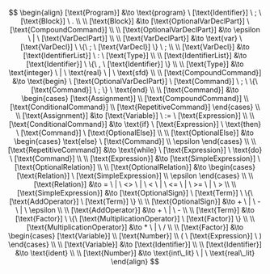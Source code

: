 $$
\begin{align}
    [\text{Program}] &\to \text{program} \ [\text{Identifier}] \ ; \ [\text{Block}] \ . \\
    \\
    [\text{Block}] &\to [\text{OptionalVarDeclPart}] \ [\text{CompoundCommand}] \\
    \\
    [\text{OptionalVarDeclPart}] &\to \epsilon \ | \ [\text{VarDeclPart}] \\
    \\
    [\text{VarDeclPart}] &\to \text{var} \ [\text{VarDecl}] \ \{\ ; \ [\text{VarDecl}] \} \ ; \\
    \\
    [\text{VarDecl}] &\to [\text{IdentifierList}] \ : \ [\text{Type}] \\
    \\
    [\text{IdentifierList}] &\to [\text{Identifier}] \ \{\ , \ [\text{Identifier}] \} \\
    \\
    [\text{Type}] &\to \text{integer} \ | \ \text{real} \ | \ \text{sfd} \\
    \\
    [\text{CompoundCommand}] &\to \text{begin} \ [\text{OptionalVarDeclPart}] \ [\text{Command}] \ ; \ \{\ [\text{Command}] \ ; \} \ \text{end} \\
    \\
    [\text{Command}] &\to
    \begin{cases}
        [\text{Assignment}] \\
        [\text{CompoundCommand}] \\
        [\text{ConditionalCommand}] \\
        [\text{RepetitiveCommand}]
    \end{cases} \\
    \\
    [\text{Assignment}] &\to [\text{Variable}] \ := \ [\text{Expression}] \\
    \\
    [\text{ConditionalCommand}] &\to \text{if} \ [\text{Expression}] \ \text{then} \ [\text{Command}] \ [\text{OptionalElse}] \\
    \\
    [\text{OptionalElse}] &\to
    \begin{cases}
        \text{else} \ [\text{Command}] \\
        \epsilon
    \end{cases} \\
    \\
    [\text{RepetitiveCommand}] &\to \text{while} \ [\text{Expression}] \ \text{do} \ [\text{Command}] \\
    \\
    [\text{Expression}] &\to [\text{SimpleExpression}] \ [\text{OptionalRelation}] \\
    \\
    [\text{OptionalRelation}] &\to
    \begin{cases}
        [\text{Relation}] \ [\text{SimpleExpression}] \\
        \epsilon
    \end{cases} \\
    \\
    [\text{Relation}] &\to = \ | \ <> \ | \ < \ | \ <= \ | \ >= \ | \ > \\
    \\
    [\text{SimpleExpression}] &\to [\text{OptionalSign}] \ [\text{Term}] \ \{\ [\text{AddOperator}] \ [\text{Term}] \} \\
    \\
    [\text{OptionalSign}] &\to + \ | \ - \ | \ \epsilon \\
    \\
    [\text{AddOperator}] &\to + \ | \ - \\
    \\
    [\text{Term}] &\to [\text{Factor}] \ \{\ [\text{MultiplicationOperator}] \ [\text{Factor}] \} \\
    \\
    [\text{MultiplicationOperator}] &\to * \ | \ / \\
    \\
    [\text{Factor}] &\to
    \begin{cases}
        [\text{Variable}] \\
        [\text{Number}] \\
        ( \ [\text{Expression}] \ )
    \end{cases} \\
    \\
    [\text{Variable}] &\to [\text{Identifier}] \\
    \\
    [\text{Identifier}] &\to \text{ident} \\
    \\
    [\text{Number}] &\to \text{int\_lit} \ | \ \text{real\_lit}
\end{align}
$$